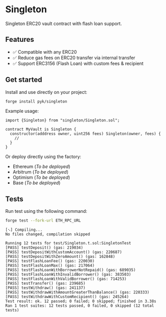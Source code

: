 # Singleton

Singleton ERC20 vault contract with flash loan support.

## Features

- ✅ Compatible with any ERC20
- ✅ Reduce gas fees on ERC20 transfer via internal transfer
- ✅ Support ERC3156 (Flash Loan) with custom fees & recipient

## Get started

Install and use directly on your project:

```sh
forge install pyk/singleton
```

Example usage:

```sol
import {Singleton} from "singleton/Singleton.sol";

contract MyVault is Singleton {
  constructor(adddress owner, uint256 fees) Singleton(owner, fees) {
    //
  }
}
```

Or deploy directly using the factory:

- Ethereum (_To be deployed_)
- Arbitrum (_To be deployed_)
- Optimism (_To be deployed_)
- Base (_To be deployed_)

## Tests

Run test using the following command:

```sh
forge test --fork-url ETH_RPC_URL
```

```
[⠢] Compiling...
No files changed, compilation skipped

Running 12 tests for test/Singleton.t.sol:SingletonTest
[PASS] testDeposit() (gas: 219034)
[PASS] testDepositWithCustomAccount() (gas: 220687)
[PASS] testDepositWithZeroAmount() (gas: 162848)
[PASS] testFlashLoanFee() (gas: 220030)
[PASS] testFlashLoanMax() (gas: 217064)
[PASS] testFlashLoanWithBorrowerNotRepaid() (gas: 689035)
[PASS] testFlashLoanWithInvalidBorrower() (gas: 383503)
[PASS] testFlashLoanWithValidBorrower() (gas: 714253)
[PASS] testTransfer() (gas: 239685)
[PASS] testWithdraw() (gas: 241137)
[PASS] testWithdrawWithAmountGreaterThanBalance() (gas: 220333)
[PASS] testWithdrawWithCustomRecipient() (gas: 245264)
Test result: ok. 12 passed; 0 failed; 0 skipped; finished in 3.38s
Ran 1 test suites: 12 tests passed, 0 failed, 0 skipped (12 total tests)
```
